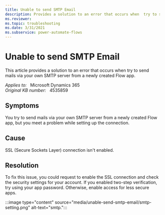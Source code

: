 ```yaml
---
title: Unable to send SMTP Email
description: Provides a solution to an error that occurs when  try to send mails via your own SMTP server from a newly created Flow app.
ms.reviewer: 
ms.topic: troubleshooting
ms.date: 3/31/2021
ms.subservice: power-automate-flows
---
```

# Unable to send SMTP Email

This article provides a solution to an error that occurs when  try to send mails via your own SMTP server from a newly created Flow app.

_Applies to:_ &nbsp; Microsoft Dynamics 365  
_Original KB number:_ &nbsp; 4535859

## Symptoms

You try to send mails via your own SMTP server from a newly created Flow app, but you meet a problem while setting up the connection.

## Cause

SSL (Secure Sockets Layer) connection isn't enabled.

## Resolution

To fix this issue, you could request to enable the SSL connection and check the security settings for your account. If you enabled two-step verification, try using your app password. Otherwise, enable access for less secure apps.

:::image type="content" source="media/unable-send-smtp-email/smtp-setting.png" alt-text="smtp.":::
